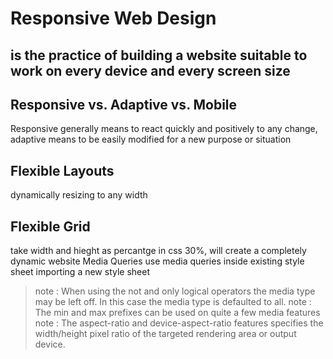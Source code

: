 # Responsive Web Design
## is the practice of building a website suitable to work on every device and every screen size

## Responsive vs. Adaptive vs. Mobile
Responsive generally means to react quickly and positively to any change,
 adaptive means to be easily modified for a new purpose or situation

## Flexible Layouts 
dynamically resizing to any width

## Flexible Grid
take width and hieght as percantge in css 30%, will create a completely dynamic website
Media Queries
use media queries
inside  existing style sheet
importing a new style sheet

> note : When using the not and only logical operators the media type may be left off. In this case the media type is defaulted to all.
> note : The min and max prefixes can be used on quite a few media features
note : The aspect-ratio and device-aspect-ratio features specifies the width/height pixel ratio of the targeted rendering area or output device.